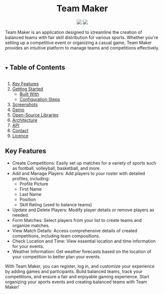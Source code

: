 <h1 align="center">
Team Maker  
</h1>

<p align="center">
  <img src="https://img.shields.io/badge/Jetpack_Compose-7c6fe1?style=flat&logo=jetpackcompose&logoColor=%234285F4">
  <img src="https://img.shields.io/badge/-Kotlin-7c6fe1?style=flat&logo=kotlin&logoColor=white">
  
  Team Maker is an application designed to streamline the creation of balanced teams with fair skill distribution for various sports. Whether you're setting up a competitive event or organizing a casual game, Team Maker provides an intuitive platform to manage teams and competitions effectively.
</p>

<!-- TABLE OF CONTENTS -->
<details open="open">
  <summary><h2 style="display: inline-block">Table of Contents</h2></summary>
  <ol>
    <li>
      <a href="#key-features">Key Features</a>
    </li>
    <li>
      <a href="#getting-started">Getting Started</a>
      <ul>
        <li><a href="#built-with">Built With</a></li>
        <li><a href="#configuration-steps">Configuration Steps</a></li>
      </ul>
    </li>
    <li><a href="#screenshots">Screenshots</a></li>
    <li><a href="#demo">Demo</a></li>
    <li><a href="#open-source-libraries">Open-Source Libraries</a></li>
    <li><a href="#architecture">Architecture</a></li>
    <li><a href="#api">API</a></li>
    <li><a href="#contact">Contact</a></li>
    <li><a href="#licence">Licence</a></li>
  </ol>
</details>

<!-- KEY FEATURES -->
## Key Features
* Create Competitions: Easily set up matches for a variety of sports such as football, volleyball, basketball, and more. 
* Add and Manage Players: Add players to your roster with detailed profiles, including:
  * Profile Picture
  * First Name
  * Last Name
  * Position
  * Skill Rating (used to balance teams)
* Update and Delete Players: Modify player details or remove players as needed.
* Form Matches: Select players from your list to create teams and organize matches.
* View Match Details: Access comprehensive details of created competitions, including team compositions.
* Check Location and Time: View essential location and time information for your events.
* Weather Information: Get weather forecasts based on the location of your competition to better plan your events.

With Team Maker, you can register, log in, and customize your experience by adding games and participants. Build balanced teams, track your competitions, and ensure a fair and enjoyable gaming experience. Start organizing your sports events and creating balanced teams with Team Maker!

